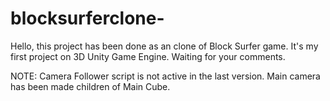 # blocksurferclone-
Hello, this project has been done as an clone of Block Surfer game. It's my first project on 3D Unity Game Engine. Waiting for your comments.

NOTE: Camera Follower script is not active in the last version. Main camera has been made children of Main Cube.
